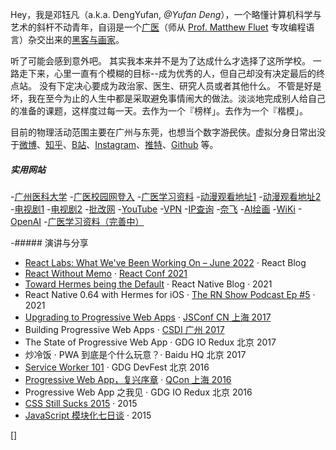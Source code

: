 Hey，我是邓钰凡（a.k.a. DengYufan, _@Yufan Deng_），一个略懂计算机科学与艺术的斜杆不动青年，自诩是一个[广医](https://www.gzhmu.edu.cn)（师从 [Prof. Matthew Fluet](https://www.cs.rit.edu/~mtf/) 专攻编程语言）杂交出来的[黑客与画家](https://book.douban.com/subject/6021440/)。

听了可能会感到意外吧。
其实我本来并不是为了达成什么才选择了这所学校。
一路走下来，心里一直有个模糊的目标--成为优秀的人，但自己却没有决定最后的终点站。
没有下定决心要成为政治家、医生、研究人员或者其他什么。
不管是好是坏，我在至今为止的人生中都是采取避免事情闹大的做法。淡淡地完成别人给自己的准备的课题，这样度过每一天。去作为一个『榜样」。去作为一个『楷模」。


目前的物理活动范围主要在广州与东莞，也想当个数字游<del>民</del>侠。虚拟分身日常出没于[微博](https://weibo.com)、[知乎](https://www.zhihu.com)、[B站](https://space.bilibili.com/43271611)、[Instagram](https://www.instagram.com/huxpro/)、[推特](https://twitter.com)、[Github](https://github.com) 等。



##### 实用网站
-[广州医科大学]
-[广医校园网登入]
-[广医学习资料]
-[动漫观看地址1][14]
-[动漫观看地址2][15]
-[电视剧1]
-[电视剧2]
-[批改网]
-[YouTube]
-[VPN]
-[IP查询]
-[奈飞]
-[AI绘画]
-[WiKi]
-[OpenAI]
-[广医学习资料（完善中）]

-##### 演讲与分享

- [React Labs: What We've Been Working On – June 2022][12] · React Blog
- [React Without Memo][11] · [React Conf 2021](https://conf.reactjs.org/)
- [Toward Hermes being the Default][11] · React Native Blog · 2021
- React Native 0.64 with Hermes for iOS · [The RN Show Podcast Ep #5](https://www.callstack.com/podcast-react-native-show) · 2021
- [Upgrading to Progressive Web Apps][9] · [JSConf CN 上海 2017](http://2017.jsconf.cn/)
- Building Progressive Web Apps · [CSDI 广州 2017](http://www.csdisummit.com/)
- The State of Progressive Web App · GDG IO Redux 北京 2017
- 炒冷饭 · PWA 到底是个什么玩意？· Baidu HQ 北京 2017
- [Service Worker 101][5] · GDG DevFest 北京 2016
- [Progressive Web App，复兴序章][4] · [QCon 上海 2016](http://2016.qconshanghai.com/presentation/3111)
- Progressive Web App 之我见 · GDG IO Redux 北京 2016
- [CSS Still Sucks 2015][2] · 2015
- [JavaScript 模块化七日谈][1] · 2015

[1]: //huangxuan.me/2015/07/09/js-module-7day/
[2]: //huangxuan.me/2015/12/28/css-sucks-2015/
[3]: //huangxuan.me/2016/06/05/pwa-in-my-pov/
[4]: //huangxuan.me/2016/10/20/pwa-qcon2016/
[5]: //huangxuan.me/2016/11/20/sw-101-gdgdf/
[6]: https://yanshuo.io/assets/player/?deck=58ac8598b123db0067292f92 "PWA Rehashing"
[7]: https://yanshuo.io/assets/player/?deck=593ad6fbfe88c2006a0a0d6d "The State of PWA"
[8]: https://yanshuo.io/assets/player/?deck=594d673d570c357d0698a950 "Building PWA"
[9]: //huangxuan.me/jsconfcn2017/
[10]: https://reactnative.dev/blog/2021/10/26/toward-hermes-being-the-default
[11]: https://youtu.be/lGEMwh32soc
[12]: https://reactjs.org/blog/2022/06/15/react-labs-what-we-have-been-working-on-june-2022.html
[广州医科大学]:https://www.gzhmu.edu.cn
[广医校园网登入]:http://192.168.12.3
[14]:http://ktkkt.top
[15]:https://www.agemys.net
[批改网]:https://www.pigai.org
[YouTube]:https://www.youtube.com
[VPN]:http://54.176.81.246:54321
[IP查询]:https://ping.pe
[广医学习资料]:https://gzhum-my.sharepoint.com/:f:/g/personal/286846966_gzhum_onmicrosoft_com/EvhCQVuqxaFDrOFHfvqy3bUBpAdgoi5BqRfM_ej8Tr3V9A?e=Atg6pL
[电视剧1]:https://guazitv.tv
[电视剧2]:https://www.duboku.tv
[WiKi]:https://www.wikipedia.org
[AI绘画]:https://lexica.art
[奈飞]:https://www.netflix.com
[OpenAI]:https://chat.openai.com/chat
[广医学习资料（完善中）]:https://gzhum-my.sharepoint.com/:f:/g/personal/286846966_gzhum_onmicrosoft_com/EvhCQVuqxaFDrOFHfvqy3bUBpAdgoi5BqRfM_ej8Tr3V9A?e=Atg6pL
[]
